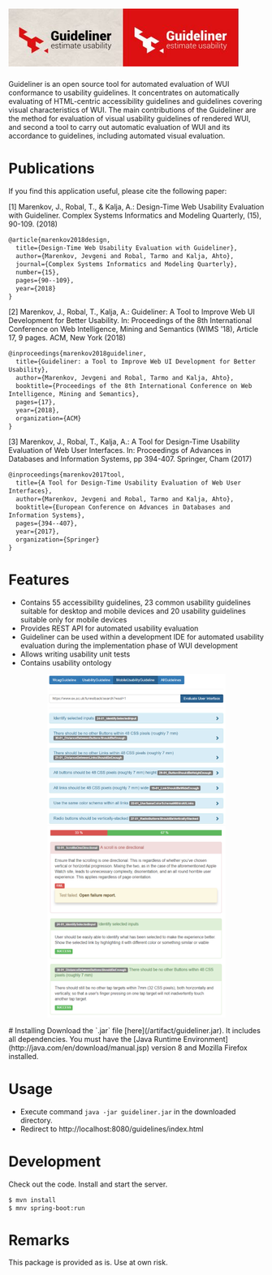 # ![Optional Text](/src/main/resources/assets/guideliner.JPG)

Guideliner is an open source tool for automated evaluation of WUI conformance to usability guidelines. It concentrates on automatically evaluating of HTML-centric accessibility guidelines and guidelines covering visual characteristics of WUI. The main contributions of the Guideliner are the method for evaluation of visual usability guidelines of rendered WUI, and second a tool to carry out automatic evaluation of WUI and its accordance to guidelines, including automated visual evaluation.

# Publications
If you find this application useful, please cite the following paper:

[1] Marenkov, J., Robal, T., & Kalja, A.: Design-Time Web Usability Evaluation with Guideliner. Complex Systems Informatics and Modeling Quarterly, (15), 90-109. (2018)
```
@article{marenkov2018design,
  title={Design-Time Web Usability Evaluation with Guideliner},
  author={Marenkov, Jevgeni and Robal, Tarmo and Kalja, Ahto},
  journal={Complex Systems Informatics and Modeling Quarterly},
  number={15},
  pages={90--109},
  year={2018}
}
```
[2] Marenkov, J., Robal, T., Kalja, A.: Guideliner: A Tool to Improve Web UI Development for Better Usability. In: Proceedings of the 8th International Conference on Web Intelligence, Mining and Semantics (WIMS '18), Article 17, 9 pages. ACM, New York (2018) 
```
@inproceedings{marenkov2018guideliner,
  title={Guideliner: a Tool to Improve Web UI Development for Better Usability},
  author={Marenkov, Jevgeni and Robal, Tarmo and Kalja, Ahto},
  booktitle={Proceedings of the 8th International Conference on Web Intelligence, Mining and Semantics},
  pages={17},
  year={2018},
  organization={ACM}
}
```
[3] Marenkov, J., Robal, T., Kalja, A.: A Tool for Design-Time Usability Evaluation of Web User Interfaces. In: Proceedings of Advances in Databases and Information Systems, pp 394-407. Springer, Cham (2017)
```
@inproceedings{marenkov2017tool,
  title={A Tool for Design-Time Usability Evaluation of Web User Interfaces},
  author={Marenkov, Jevgeni and Robal, Tarmo and Kalja, Ahto},
  booktitle={European Conference on Advances in Databases and Information Systems},
  pages={394--407},
  year={2017},
  organization={Springer}
}
```
# Features
  - Contains 55 accessibility guidelines, 23 common usability guidelines suitable for desktop and mobile devices and 20 usability guidelines suitable only for mobile devices
  - Provides REST API for automated usability evaluation
  - Guideliner can be used within a development IDE for automated usability evaluation during the implementation phase of WUI development
  - Allows writing usability unit tests
  - Contains usability ontology
  <p align="center">
 <a href="/src/main/resources/assets/usability_guidelines.PNG"><img src="/src/main/resources/assets/usability_guidelines.PNG" alt="IntelliEye Benchmark Tool in action" width="350"></a>
<a href="/src/main/resources/assets/usability_results.PNG"><img src="/src/main/resources/assets/usability_results.PNG" alt="IntelliEye Benchmark Tool in action" width="350"></a>
 </p>
# Installing
Download the `.jar` file [here](/artifact/guideliner.jar). It includes all dependencies. You must have the [Java Runtime Environment](http://java.com/en/download/manual.jsp) version 8 and Mozilla Firefox installed.

# Usage
 - Execute command `java -jar guideliner.jar` in the downloaded directory. 
 - Redirect to http://localhost:8080/guidelines/index.html
  
# Development

Check out the code. Install and start the server.
```
$ mvn install
$ mnv spring-boot:run
```
# Remarks

This package is provided as is. Use at own risk.
